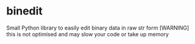 # binedit
Small Python library to easily edit binary data in raw str form
[WARNING] this is not optimised and may slow your code or take up memory
